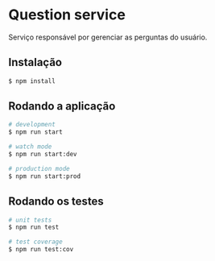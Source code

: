# Question service

Serviço responsável por gerenciar as perguntas do usuário.

## Instalação

```bash
$ npm install
```

## Rodando a aplicação

```bash
# development
$ npm run start

# watch mode
$ npm run start:dev

# production mode
$ npm run start:prod
```

## Rodando os testes

```bash
# unit tests
$ npm run test

# test coverage
$ npm run test:cov
```
